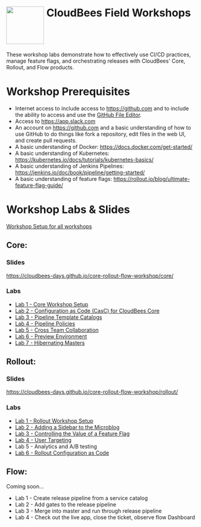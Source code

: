 # <img src="https://mms.businesswire.com/media/20191204005250/en/760213/23/Logo_-_Stacked_-_Full_Color%402x.jpg" width="100" align="top"> CloudBees Field Workshops
These workshop labs demonstrate how to  effectively use CI/CD practices, manage feature flags, and orchestrating releases with CloudBees' Core, Rollout, and Flow products.

# Workshop Prerequisites

* Internet access to include access to https://github.com and to include the ability to access and use the [GitHub File Editor](https://help.github.com/articles/editing-files-in-your-repository).
* Access to https://app.slack.com
* An account on https://github.com and a basic understanding of how to use GitHub to do things like fork a repository, edit files in the web UI, and create pull requests.
* A basic understanding of Docker: https://docs.docker.com/get-started/
* A basic understanding of Kubernetes: https://kubernetes.io/docs/tutorials/kubernetes-basics/
* A basic understanding of Jenkins Pipelines: https://jenkins.io/doc/book/pipeline/getting-started/
* A basic understanding of feature flags: https://rollout.io/blog/ultimate-feature-flag-guide/

# Workshop Labs & Slides

[Workshop Setup for all workshops](labs/workshop-setup/workshop-setup.md)


## Core:

### Slides
https://cloudbees-days.github.io/core-rollout-flow-workshop/core/

### Labs
 * [Lab 1 - Core Workshop Setup](labs/core-workshop-setup/workshop-setup.md)
 * [Lab 2 - Configuration as Code (CasC) for CloudBees Core](labs/core-casc/core-casc.md)
 * [Lab 3 - Pipeline Template Catalogs](labs/pipeline-template-catalog/pipeline-template-catalog.md)
 * [Lab 4 - Pipeline Policies](labs/pipeline-policies/pipeline-policies.md)
 * [Lab 5 - Cross Team Collaboration](labs/cross-team-collaboration/cross-team-collaboration.md)
 * [Lab 6 - Preview Environment](labs/core-preview-environment/preview-environment.md)
 * [Lab 7 - Hibernating Masters](labs/hibernating-masters/hibernating-masters.md)



## Rollout:

### Slides
https://cloudbees-days.github.io/core-rollout-flow-workshop/rollout/

### Labs
 * [Lab 1 - Rollout Workshop Setup](labs/rolloutSetup/rolloutSetup.md)
 * [Lab 2 - Adding a Sidebar to the Microblog](labs/rolloutFeature/rolloutFeature.md)
 * [Lab 3 - Controlling the Value of a Feature Flag](labs/rolloutExperiment/rolloutExperiment.md)
 * [Lab 4 - User Targeting](labs/rolloutTargeting/rolloutTargeting.md)
 * Lab 5 - Analytics and A/B testing
 * [Lab 6 - Rollout Configuration as Code](labs/rollout-cac/rollout-cac.md)



## Flow:
Coming soon...
 * Lab 1 - Create release pipeline from a service catalog
 * Lab 2 - Add gates to the release pipeline
 * Lab 3 - Merge into master and run through release pipeline
 * Lab 4 - Check out the live app, close the ticket, observe flow Dashboard
